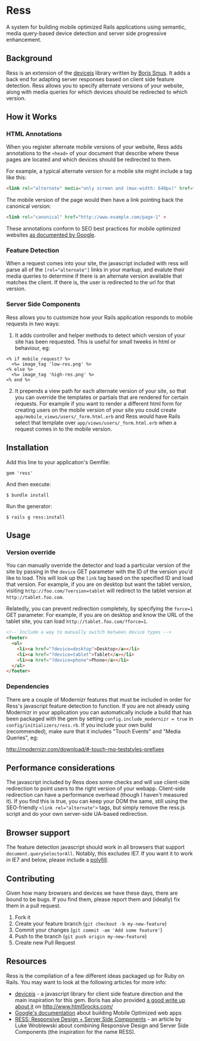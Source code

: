 # Ress

A system for building mobile optimized Rails applications using semantic,
media query-based device detection and server side progressive enhancement.

## Background

Ress is an extension of the [devicejs](https://github.com/borismus/device.js)
library written by [Boris Smus](http://smus.com/). It adds a back end for
adapting server responses based on client side feature detection. Ress allows
you to specify alternate versions of your website, along with media queries
for which devices should be redirected to which version.

## How it Works

### HTML Annotations

When you register alternate mobile versions of your website, Ress adds annotations
to the `<head>` of your document that describe where these pages are located and
which devices should be redirected to them.

For example, a typical alternate version for a mobile site might include a tag
like this:

```html
<link rel="alternate" media="only screen and (max-width: 640px)" href="http://m.example.com/page-1" >
```

The mobile version of the page would then have a link pointing back the canonical
version:

```html
<link rel="canonical" href="http://www.example.com/page-1" >
```

These annotations conform to SEO best practices for mobile optimized websites
[as documented by Google](https://developers.google.com/webmasters/smartphone-sites/details).

### Feature Detection

When a request comes into your site, the javascript included with ress will parse
all of the `[rel="alternate"]` links in your markup, and evalute their media queries
to determine if there is an alternate version available that matches the client.
If there is, the user is redirected to the url for that version.

### Server Side Components

Ress allows you to customize how your Rails application responds to mobile requests in
two ways:

1. It adds controller and helper methods to detect which version of your site has
been requested. This is useful for small tweeks in html or behaviour, eg:

```erb
<% if mobile_request? %>
  <%= image_tag 'low-res.png' %>
<% else %>
  <%= image_tag 'high-res.png' %>
<% end %>
```

2. It prepends a view path for each alternate version of your site, so that you can
override the templates or partials that are rendered for certain requests. For example if
you want to render a different html form for creating users on the mobile version of your
site you could create `app/mobile_views/users/_form.html.erb` and Ress would have Rails
select that template over `app/views/users/_form.html.erb` when a request comes in to the
mobile version.


## Installation

Add this line to your application's Gemfile:

    gem 'ress'

And then execute:

    $ bundle install

Run the generator:

    $ rails g ress:install

## Usage

### Version override

You can manually override the detector and load a particular version of
the site by passing in the `device` GET parameter with the ID of the
version you'd like to load. This will look up the `link` tag based on
the specified ID and load that version. For example, if you are on
desktop but want the tablet version, visiting
`http://foo.com/?version=tablet` will redirect to the tablet version at
`http://tablet.foo.com`.

Relatedly, you can prevent redirection completely, by specifying the
`force=1` GET parameter. For example, if you are on desktop and know the
URL of the tablet site, you can load `http://tablet.foo.com/?force=1`.

```html
<!-- Include a way to manually switch between device types -->
<footer>
  <ul>
    <li><a href="?device=desktop">Desktop</a></li>
    <li><a href="?device=tablet">Tablet</a></li>
    <li><a href="?device=phone">Phone</a></li>
  </ul>
</footer>
```

### Dependencies

There are a couple of Modernizr features that must be included in order for
Ress's javascript feature detection to function. If you are not already
using Modernizr in your application you can automatically include a build that
has been packaged with the gem by setting `config.include_modernizr = true` in
`config/initializers/ress.rb`. If you include your own build (recommended),
make sure that it includes "Touch Events" and "Media Queries", eg:

http://modernizr.com/download/#-touch-mq-teststyles-prefixes

## Performance considerations

The javascript included by Ress does some checks and will use client-side
redirection to point users to the right version of your webapp. Client-side
redirection can have a performance overhead (though I haven't measured it).
If you find this is true, you can keep your DOM the same, still using the
SEO-friendly `<link rel="alternate">` tags, but simply remove the
ress.js script and do your own server-side UA-based redirection.

## Browser support

The feature detection javascript should work in all browsers that support
`document.querySelectorAll`. Notably, this excludes IE7. If you want it
to work in IE7 and below, please include a [polyfill](https://gist.github.com/2724353).

## Contributing

Given how many browsers and devices we have these days, there are bound
to be bugs. If you find them, please report them and (ideally) fix them
in a pull request.

1. Fork it
2. Create your feature branch (`git checkout -b my-new-feature`)
3. Commit your changes (`git commit -am 'Add some feature'`)
4. Push to the branch (`git push origin my-new-feature`)
5. Create new Pull Request

## Resources

Ress is the compilation of a few different ideas packaged up for Ruby on Rails. You
may want to look at the following articles for more info:

- [devicejs](https://github.com/borismus/device.js) -  a javascript library for client
side feature direction and the main inspiration for this gem. Boris has also provided
[a good write up about it](http://www.html5rocks.com/en/mobile/cross-device/) on
http://www.html5rocks.com/
- [Google's documentation](https://developers.google.com/webmasters/smartphone-sites/details)
about building Mobile Optimized web apps
- [RESS: Responsive Design + Server Side Components](http://www.lukew.com/ff/entry.asp?1392) - an
article by Luke Wroblewski about combining Responsive Design and Server Side Components (the
inspiration for the name RESS).

